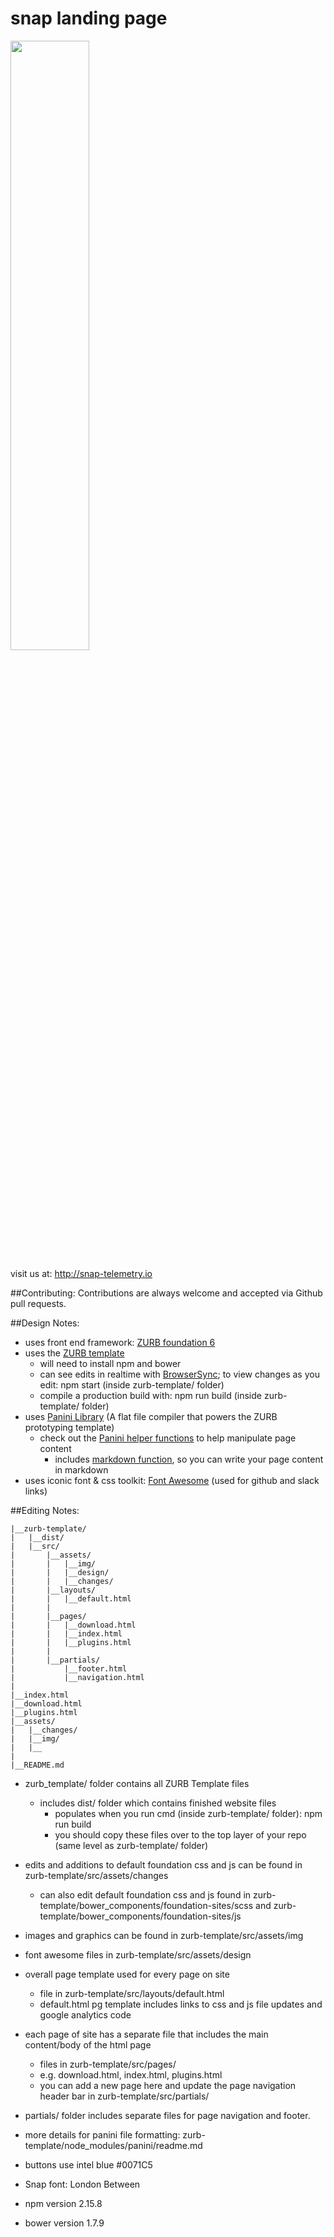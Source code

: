 
# snap landing page

<img src="https://cloud.githubusercontent.com/assets/1744971/13930753/6f676b34-ef5d-11e5-97be-8503562cd5fe.png" width="50%">

visit us at: http://snap-telemetry.io

##Contributing:
Contributions are always welcome and accepted via Github pull requests.

##Design Notes:
* uses front end framework: [ZURB foundation 6](http://foundation.zurb.com/)
* uses the [ZURB template](http://foundation.zurb.com/sites/docs/starter-projects.html#zurb-template)
    * will need to install npm and bower
    * can see edits in realtime with [BrowserSync](http://foundation.zurb.com/sites/docs/starter-projects.html#browsersync); to view changes as you edit: npm start (inside zurb-template/ folder)
    * compile a production build with: npm run build (inside zurb-template/ folder)
* uses [Panini Library](http://foundation.zurb.com/sites/docs/panini.html) (A flat file compiler that powers the ZURB prototyping template)
    * check out the [Panini helper functions](http://foundation.zurb.com/sites/docs/panini.html#helpers) to help manipulate page content
        * includes [markdown function](http://foundation.zurb.com/sites/docs/panini.html#markdown), so you can write your page content in markdown
* uses iconic font & css toolkit: [Font Awesome](http://fontawesome.io/) (used for github and slack links)

##Editing Notes:

```
|__zurb-template/
|   |__dist/
|   |__src/
|       |__assets/
|       |   |__img/
|       |   |__design/
|       |   |__changes/
|       |__layouts/
|       |   |__default.html
|       |
|       |__pages/
|       |   |__download.html
|       |   |__index.html
|       |   |__plugins.html
|       |
|       |__partials/
|           |__footer.html
|           |__navigation.html
|
|__index.html
|__download.html
|__plugins.html
|__assets/
|   |__changes/
|   |__img/
|   |__
|
|__README.md
```
* zurb_template/ folder contains all ZURB Template files 
    * includes dist/ folder which contains finished website files 
        * populates when you run cmd (inside zurb-template/ folder): npm run build
        * you should copy these files over to the top layer of your repo (same level as zurb-template/ folder)
* edits and additions to default foundation css and js can be found in zurb-template/src/assets/changes
    * can also edit default foundation css and js found in zurb-template/bower_components/foundation-sites/scss and  zurb-template/bower_components/foundation-sites/js
* images and graphics can be found in zurb-template/src/assets/img
* font awesome files in zurb-template/src/assets/design
* overall page template used for every page on site
    * file in zurb-template/src/layouts/default.html
    * default.html pg template includes links to css and js file updates and google analytics code
* each page of site has a separate file that includes the main content/body of the html page
    * files in zurb-template/src/pages/
    * e.g. download.html, index.html, plugins.html
    * you can add a new page here and update the page navigation header bar in zurb-template/src/partials/
* partials/ folder includes separate files for page navigation and footer.

* more details for panini file formatting: zurb-template/node_modules/panini/readme.md
* buttons use intel blue #0071C5
* Snap font: London Between
* npm version 2.15.8
* bower version 1.7.9